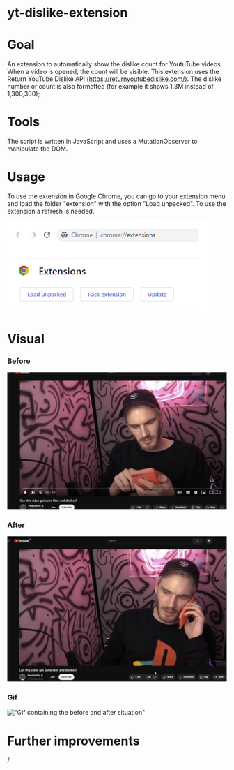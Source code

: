 # yt-dislike-extension

# Goal

An extension to automatically show the dislike count for YoutuTube videos. When a video is opened, the count will be visible.
This extension uses the Return YouTube Dislike API (https://returnyoutubedislike.com/).
The dislike number or count is also formatted (for example it shows 1.3M instead of 1,300,300);

# Tools

The script is written in JavaScript and uses a MutationObserver to manipulate the DOM.

# Usage

To use the extension in Google Chrome, you can go to your extension menu and load the folder "extension" with the option "Load unpacked". To use the extension a refresh is needed.

!["LoadUnpacked option in the extensions menu of Chrome"](./images/LoadUnpacked.PNG)

# Visual

### Before

!["Before situation"](./images/Before.PNG)

### After

!["After situation"](./images/After.PNG)

### Gif

!["Gif containing the before and after situation"](./images/Gif-EzGif.gif)

# Further improvements

/
